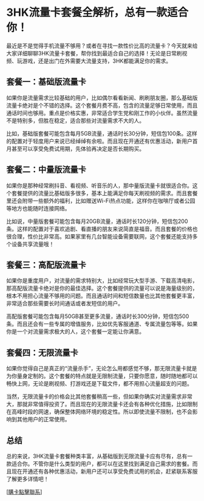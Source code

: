 # 3HK流量卡套餐全解析，总有一款适合你！

最近是不是觉得手机流量不够用？或者在寻找一款性价比高的流量卡？今天就来给大家详细聊聊3HK流量卡套餐，帮你找到最适合自己的选择！无论是日常刷视频、玩游戏，还是出门在外需要大流量支持，3HK都能满足你的需求。

## 套餐一：基础版流量卡

如果你是流量需求比较基础的用户，比如偶尔看看新闻、刷刷朋友圈，那么基础版流量卡绝对是个不错的选择。这个套餐月费不高，包含的流量足够日常使用，而且通话时间也够用。重点是价格实惠，非常适合学生党和刚工作的小伙伴。虽然流量不是特别多，但胜在稳定，适合那些对流量需求不大的人。

比如，基础版套餐可能包含每月5GB流量，通话时长30分钟，短信包100条。这样的配置对于轻度用户来说已经绰绰有余啦。而且现在开通还有优惠活动，新用户首月甚至可以享受免费试用期，先体验再决定是否长期购买。

## 套餐二：中量版流量卡

如果你是那种经常刷抖音、看视频、听音乐的人，那中量版流量卡就很适合你。这个套餐提供的流量比基础版多很多，基本上能满足你每天刷视频的需求。而且套餐里还会附带一些额外的福利，比如赠送Wi-Fi热点功能，这样你在咖啡厅或者公园等地方也能随时连接网络。

比如说，中量版套餐可能包含每月20GB流量，通话时长120分钟，短信包200条。这样的配置对于喜欢追剧、看直播的朋友来说简直是福音。而且套餐的价格也很合理，性价比非常高。如果家里有几台智能设备需要联网，这个套餐还能支持多个设备共享流量哦！

## 套餐三：高配版流量卡

如果你是重度用户，对流量的需求特别大，比如经常玩大型手游、下载高清电影，那高配版流量卡绝对是你的最佳选择。这个套餐提供的流量可以说是海量级别的，根本不用担心流量不够用的问题。而且通话时间和短信数量也比其他套餐更丰富，非常适合那些需要长时间通话或者发短信的用户。

高配版套餐可能包含每月50GB甚至更多流量，通话时长300分钟，短信包500条。而且还会有一些专属的增值服务，比如优先客服通道、专属流量包等等。如果你是一个对流量需求极大的人，这个套餐一定能让你满意。

## 套餐四：无限流量卡

如果你觉得自己是真正的“流量杀手”，无论怎么用都感觉不够，那无限流量卡就是为你量身定制的。这个套餐的特点就是无限制流量，只要你愿意，随时随地都可以畅快上网，无论是刷视频、打游戏还是下载文件，都不用担心流量超支的问题。

当然，无限流量卡的价格会比其他套餐稍高一些，但如果你确实对流量需求非常大，那就非常值得投资了。而且现在的无限流量卡还会有各种优化措施，比如限制在高峰时段的网速，确保整体网络环境的稳定性。所以即使流量不限制，也不会影响到其他用户的正常使用。

## 总结

总的来说，3HK流量卡套餐种类丰富，从基础版到无限流量卡应有尽有，总有一款适合你。不管你是什么类型的用户，都可以在这里找到满足自己需求的套餐。而且现在开通还有各种优惠活动，新用户还可以享受免费试用的机会，赶紧联系客服了解更多详情吧！

[[購卡點擊聯系](https://t.me/s/SXDXQF)]